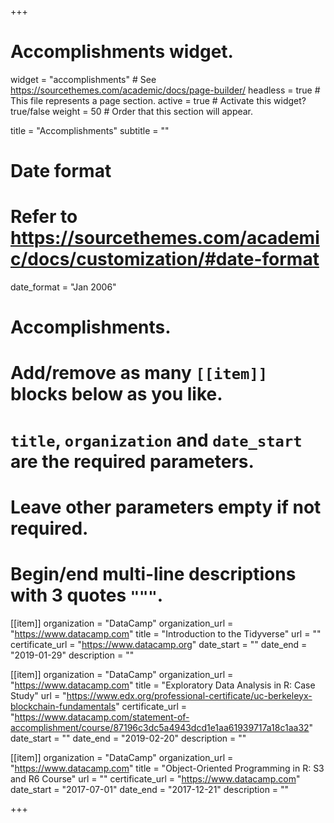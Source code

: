 +++
# Accomplishments widget.
widget = "accomplishments"  # See https://sourcethemes.com/academic/docs/page-builder/
headless = true  # This file represents a page section.
active = true  # Activate this widget? true/false
weight = 50  # Order that this section will appear.

title = "Accomplishments"
subtitle = ""

# Date format
#   Refer to https://sourcethemes.com/academic/docs/customization/#date-format
date_format = "Jan 2006"

# Accomplishments.
#   Add/remove as many `[[item]]` blocks below as you like.
#   `title`, `organization` and `date_start` are the required parameters.
#   Leave other parameters empty if not required.
#   Begin/end multi-line descriptions with 3 quotes `"""`.

[[item]]
  organization = "DataCamp"
  organization_url = "https://www.datacamp.com"
  title = "Introduction to the Tidyverse"
  url = ""
  certificate_url = "https://www.datacamp.org"
  date_start = ""
  date_end = "2019-01-29"
  description = ""

[[item]]
  organization = "DataCamp"
  organization_url = "https://www.datacamp.com"
  title = "Exploratory Data Analysis in R: Case Study"
  url = "https://www.edx.org/professional-certificate/uc-berkeleyx-blockchain-fundamentals"
  certificate_url = "https://www.datacamp.com/statement-of-accomplishment/course/87196c3dc5a4943dcd1e1aa61939717a18c1aa32"
  date_start = ""
  date_end = "2019-02-20"
  description = ""
  
[[item]]
  organization = "DataCamp"
  organization_url = "https://www.datacamp.com"
  title = "Object-Oriented Programming in R: S3 and R6 Course"
  url = ""
  certificate_url = "https://www.datacamp.com"
  date_start = "2017-07-01"
  date_end = "2017-12-21"
  description = ""

+++
